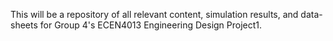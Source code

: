 This will be a repository of all relevant content, simulation results, and data-sheets for Group 4's ECEN4013 Engineering Design Project1.
